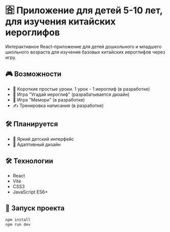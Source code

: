 # 🈴 Приложение для детей 5-10 лет, для изучения китайских иероглифов

Интерактивное React-приложение для детей дошкольного и младшего школьного возраста для изучения базовых китайских иероглифов через игру.

## 🎮 Возможности

- 🧠 Короткие простые уроки. 1 урок - 1 иероглиф (в разработке)
- 🎯 Игра "Угадай иероглиф" (разрабатывается дизайн)
- 🧠 Игра "Мемори" (в разработке)
- ✍️ Тренировка написания (в разработке)

## 🛠 Планируется

- 🎨 Яркий детский интерфейс
- 📱 Адаптивный дизайн

## 🛠 Технологии

- React
- Vite
- CSS3
- JavaScript ES6+

## 🚀 Запуск проекта

```bash
npm install
npm run dev